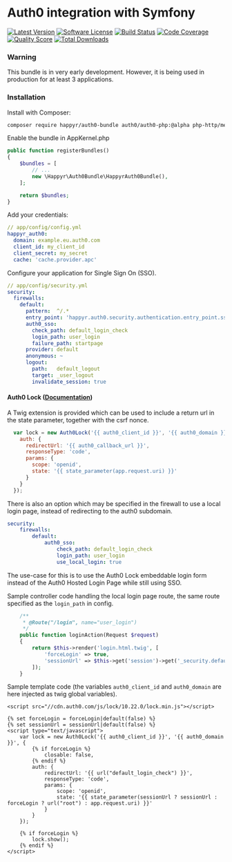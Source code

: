# Auth0 integration with Symfony

[![Latest Version](https://img.shields.io/github/release/Happyr/auth0-bundle.svg?style=flat-square)](https://github.com/Happyr/auth0-bundle/releases)
[![Software License](https://img.shields.io/badge/license-MIT-brightgreen.svg?style=flat-square)](LICENSE)
[![Build Status](https://img.shields.io/travis/Happyr/auth0-bundle.svg?style=flat-square)](https://travis-ci.org/Happyr/auth0-bundle)
[![Code Coverage](https://img.shields.io/scrutinizer/coverage/g/Happyr/auth0-bundle.svg?style=flat-square)](https://scrutinizer-ci.com/g/Happyr/auth0-bundle)
[![Quality Score](https://img.shields.io/scrutinizer/g/Happyr/auth0-bundle.svg?style=flat-square)](https://scrutinizer-ci.com/g/Happyr/auth0-bundle)
[![Total Downloads](https://img.shields.io/packagist/dt/happyr/auth0-bundle.svg?style=flat-square)](https://packagist.org/packages/happyr/auth0-bundle)

### Warning

This bundle is in very early development. However, it is being used in production for at least 3 applications.

### Installation

Install with Composer:

```bash
composer require happyr/auth0-bundle auth0/auth0-php:@alpha php-http/message php-http/guzzle6-adapter
```

Enable the bundle in AppKernel.php

```php
public function registerBundles()
{
    $bundles = [
        // ...
        new \Happyr\Auth0Bundle\HappyrAuth0Bundle(),
    ];

    return $bundles;
}
```

Add your credentials:

```yaml
// app/config/config.yml
happyr_auth0:
  domain: example.eu.auth0.com
  client_id: my_client_id
  client_secret: my_secret
  cache: 'cache.provider.apc'
```

Configure your application for Single Sign On (SSO).

```yaml
// app/config/security.yml
security:
  firewalls:
    default:
      pattern:  ^/.*
      entry_point: 'happyr.auth0.security.authentication.entry_point.sso.default'
      auth0_sso:
        check_path: default_login_check
        login_path: user_login
        failure_path: startpage
      provider: default
      anonymous: ~
      logout:
        path:   default_logout
        target: _user_logout
        invalidate_session: true
```

#### Auth0 Lock ([Documentation][1])

A Twig extension is provided which can be used to include a return url in the state parameter, together with the csrf nonce.

```javascript
  var lock = new Auth0Lock('{{ auth0_client_id }}', '{{ auth0_domain }}', {
    auth: {
      redirectUrl: '{{ auth0_callback_url }}',
      responseType: 'code',
      params: {
        scope: 'openid',
        state: '{{ state_parameter(app.request.uri) }}'
      }
    }
  });
```

There is also an option which may be specified in the firewall to use a local login page, instead of redirecting to the auth0 subdomain.

```yaml
security:
    firewalls:
        default:
            auth0_sso:
                check_path: default_login_check
                login_path: user_login
                use_local_login: true
```

The use-case for this is to use the Auth0 Lock embeddable login form instead of the Auth0 Hosted Login Page while still using SSO.

Sample controller code handling the local login page route, the same route specified as the `login_path` in config.

```php
    /**
     * @Route("/login", name="user_login")
     */
    public function loginAction(Request $request)
    {
        return $this->render('login.html.twig', [
            'forceLogin' => true,
            'sessionUrl' => $this->get('session')->get('_security.default.target_path'),
        ]);
    }
```

Sample template code (the variables `auth0_client_id` and `auth0_domain` are here injected as twig global variables).

```twig
<script src="//cdn.auth0.com/js/lock/10.22.0/lock.min.js"></script>

{% set forceLogin = forceLogin|default(false) %}
{% set sessionUrl = sessionUrl|default(false) %}
<script type="text/javascript">
    var lock = new Auth0Lock('{{ auth0_client_id }}', '{{ auth0_domain }}', {
        {% if forceLogin %}
            closable: false,
        {% endif %}
        auth: {
            redirectUrl: '{{ url("default_login_check") }}',
            responseType: 'code',
            params: {
                scope: 'openid',
                state: '{{ state_parameter(sessionUrl ? sessionUrl : forceLogin ? url("root") : app.request.uri) }}'
            }
        }
    });

    {% if forceLogin %}
        lock.show();
    {% endif %}
</script>
```

[1]: https://auth0.com/docs/libraries/lock/v10


